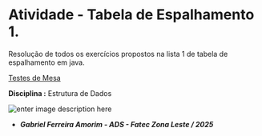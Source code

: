 # Atividade - Tabela de Espalhamento 1.

Resolução de todos os exercícios propostos na lista 1 de tabela de espalhamento em java.

[Testes de Mesa](https://docs.google.com/spreadsheets/d/1e2NBAjL7vHEOlWrwW4V8ytzlgC7FDczLKEB1otSt-DU/edit?usp=sharing)


**Disciplina :** Estrutura de Dados

![enter image description here](https://bkpsitecpsnew.blob.core.windows.net/uploadsitecps/sites/137/2024/08/logo-fatec_zona_leste.png)

- ***Gabriel Ferreira Amorim  - ADS - Fatec Zona Leste / 2025***
